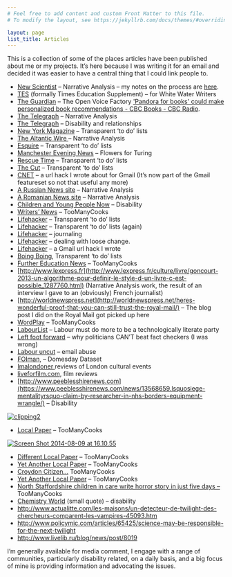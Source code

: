 ```yaml
---
# Feel free to add content and custom Front Matter to this file.
# To modify the layout, see https://jekyllrb.com/docs/themes/#overriding-theme-defaults

layout: page
list_title: Articles
---
```

This is a collection of some of the places articles have been published about me or my projects. It’s here because I was writing it for an email and decided it was easier to have a central thing that I could link people to.

*   [New Scientist](http://joereddington.com/2013/09/12/so-im-in-the-edition-of-new-scientist-that-came-out-today/ "So I’m in the edition of New Scientist that came out today…") – Narrative Analysis – my notes on the process are [here](http://joereddington.com/2013/09/12/so-im-in-the-edition-of-new-scientist-that-came-out-today/ "So I’m in the edition of New Scientist that came out today…").
*   [TES](https://www.tes.com/news/turn-pupils-published-authors-five-days) (formally Times Education Supplement) – for White Water Writers
*   [The Guardian](https://www.theguardian.com/society/2016/dec/14/technology-changes-lives-disabled-people) – The Open Voice Factory
['Pandora for books' could make personalized book recommendations - CBC Books - CBC Radio](http://www.cbc.ca/books/2013/09/pandora-for-books-could-make-personalized-book-recommendations.html).
*   [The Telegraph](http://www.telegraph.co.uk/culture/twilight/10313597/Scientists-can-tell-which-vampire-books-will-have-the-Twilight-effect.html) – Narrative Analysis
*   [The Telegraph](http://www.telegraph.co.uk/men/thinking-man/11308888/Are-we-ignoring-the-sexual-needs-of-disabled-people.html) – Disability and relationships
*   [New York Magazine](http://nymag.com/scienceofus/2016/08/a-productivity-trick-make-your-to-do-list-public.html) – Transparent  ‘to do’ lists
*   [The Altantic Wire ](http://www.theatlanticwire.com/entertainment/2013/09/will-science-find-next-twilight/69496/)– Narrative Analysis
*   [Esquire](http://www.esquire.co.uk/life/advice/a10585/heres-how-you-can-publicly-shame-yourself-into-better-productivity/) – Transparent ‘to do’ lists
*   [Manchester Evening News](https://www.manchestereveningnews.co.uk/news/greater-manchester-news/alan-turing-statue-manchester-flowers-14820204) – Flowers for Turing
*   [Rescue Time](https://blog.rescuetime.com/the-case-for-sharing-your-to-do-list/) – Transparent ‘to do’ lists
*   [The Cut](https://www.thecut.com/2016/08/a-productivity-trick-make-your-to-do-list-public.html) – Transparent ‘to do’ lists
*   [CNET](http://www.cnet.com/uk/how-to/how-to-see-more-than-20-results-in-gmail-search/) – a url hack I wrote about for Gmail (It’s now part of the Gmail featureset so not that useful any more)
*   [A Russian News site](http://compulenta.computerra.ru/chelovek/culture/10009017/ ) – Narrative Analysis
*   [A Romanian News site](http://www.scientia.ro/stiri-stiinta/82-tehnologie/5494-un-soft-stie-ce-carte-vei-citi.html?device=desktop) – Narrative Analysis
*   [Children and Young People Now](http://www.cypnow.co.uk/cyp/news/1077938/children-postcode-lottery-communication-aids) – Disability
*   [Writers’ News](http://joereddington.com/wp-content/uploads/2014/01/IMG_1137.jpg) – TooManyCooks
*   [Lifehacker](http://lifehacker.com/for-a-more-efficient-to-do-list-make-it-public-1785819031) – Transparent ‘to do’ lists
*   [Lifehacker](http://lifehacker.com/how-sharing-your-to-do-list-can-help-you-get-more-done-1791120934) – Transparent ‘to do’ lists (again)
*   [Lifehacker](http://lifehacker.com/use-a-stapler-instead-of-a-pen-to-keep-a-journal-when-y-1495732221) – journaling
*   [Lifehacker](http://lifehacker.com/use-automatic-checkout-machines-to-avoid-coin-sorting-f-1524496120) – dealing with loose change.
*   [Lifehacker](http://lifehacker.com/get-more-gmail-search-results-per-page-with-this-bookma-1556819956) – a Gmail url hack I wrote
*   [Boing Boing](http://boingboing.net/2017/01/16/the-benefit-of-making-your-per.html), Transparent ‘to do’ lists
*   [Further Education News](http://www.fenews.co.uk/fe-news/too-many-cooks) – TooManyCooks
*   [http://www.lexpress.fr](http://www.lexpress.fr/culture/livre/goncourt-2013-un-algorithme-pour-definir-le-style-d-un-livre-c-est-possible_1287760.html) (Narrative Analysis work, the result of an interview I gave to an (obviously) French journalist)
*   [http://worldnewspress.net](http://worldnewspress.net/heres-wonderful-proof-that-you-can-still-trust-the-royal-mail/) – The blog post I did on the Royal Mail got picked up here
*   [WordPlay](http://issuu.com/englishsubjectcentre/docs/wordplay5/1)  – TooManyCooks
*   [LabourList](http://labourlist.org/tag/joe-reddington/) – Labour must do more to be a technologically literate party
*   [Left foot forward](http://leftfootforward.org/2015/02/politicians-cannot-beat-fact-checking-groups-so-they-should-engage-with-them/) – why politicians CAN’T beat fact checkers (I was wrong)
*   [Labour uncut](http://labour-uncut.co.uk/tag/joe-reddington/) – email abuse
*   [FOIman](http://www.foiman.com/archives/959), – Domesday Dataset
*   [Imalondoner ](http://imalondoner.com/author/joe-reddington/) reviews of London cultural events
*   [liveforfilm.com](http://www.liveforfilms.com/author/joe-reddington/), film reviews
*   [http://www.peeblesshirenews.com](https://www.peeblesshirenews.com/news/13568659.lsquosiege-mentalityrsquo-claim-by-researcher-in-nhs-borders-equipment-wrangle/) – Disability

[![clipping2](https://i2.wp.com/joereddington.com/wp-content/uploads/2014/01/clipping2.jpeg?resize=225%2C300)](https://i2.wp.com/joereddington.com/wp-content/uploads/2014/01/clipping2.jpeg)

*   [Local Paper](http://joereddington.com/wp-content/uploads/2014/01/clipping2.jpeg) – TooManyCooks

[![Screen Shot 2014-08-09 at 16.10.55](https://i1.wp.com/joereddington.com/wp-content/uploads/2014/01/Screen-Shot-2014-08-09-at-16.10.55.png?resize=300%2C140)](https://i1.wp.com/joereddington.com/wp-content/uploads/2014/01/Screen-Shot-2014-08-09-at-16.10.55.png)

*   [Different Local Paper](http://joereddington.com/wp-content/uploads/2014/01/Screen-Shot-2014-08-09-at-16.10.55.png) – TooManyCooks
*   [Yet Another Local Paper](http://www.thevillager.co.uk/news/roundup/articles/2012/06/18/60368-a-novel-way-to-write-a-book/) – TooManyCooks
*   [Croydon Citizen…](http://thecroydoncitizen.com/cronxwire/croydon-college-students-collaborate-write-crime-thriller-just-five-days/) TooManyCooks
*   [Yet Another Local Paper](http://www.croydonadvertiser.co.uk/Book-written-days/story-21295401-detail/story.htmlc) – TooManyCooks
*   [North Staffordshire children in care write horror story in just five days –](http://www.stokesentinel.co.uk/North-Staffordshire-children-care-write-horror/story-22785299-detail/story.html) TooManyCooks
*   [Chemistry World](https://www.chemistryworld.com/features/accessible-science-education/3010431.article) (small quote) – disability
* http://www.actualitte.com/les-maisons/un-detecteur-de-twilight-des-chercheurs-comparent-les-vampires-45093.htm
* http://www.policymic.com/articles/65425/science-may-be-responsible-for-the-next-twilight
* http://www.livelib.ru/blog/news/post/8019

I’m generally available for media comment, I engage with a range of communities, particularly disability related, on a daily basis, and a big focus of mine is providing information and advocating the issues.





